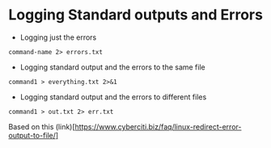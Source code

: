 # Logging Standard outputs and Errors

- Logging just the errors
```
command-name 2> errors.txt
```

- Logging standard output and the errors to the same file 
```
command1 > everything.txt 2>&1
```


- Logging standard output and the errors to different files 
```
command1 > out.txt 2> err.txt
```


Based on this (link)[https://www.cyberciti.biz/faq/linux-redirect-error-output-to-file/]
